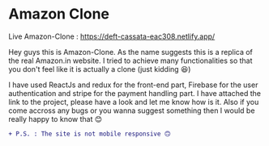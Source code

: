 # Amazon Clone

Live Amazon-Clone : https://deft-cassata-eac308.netlify.app/

Hey guys this is Amazon-Clone. As the name suggests this is a replica of the real Amazon.in website.
I tried to achieve many functionalities so that you don't feel like it is actually a clone (just kidding 😆)

I have used ReactJs and redux for the front-end part, Firebase for the user authentication and stripe for the payment handling part.
I have attached the link to the project, please have a look and let me know how is it. Also if you come accross any bugs or you wanna suggest something then I would be really happy to know that 😊


```diff
+ P.S. : The site is not mobile responsive 🙃
```
